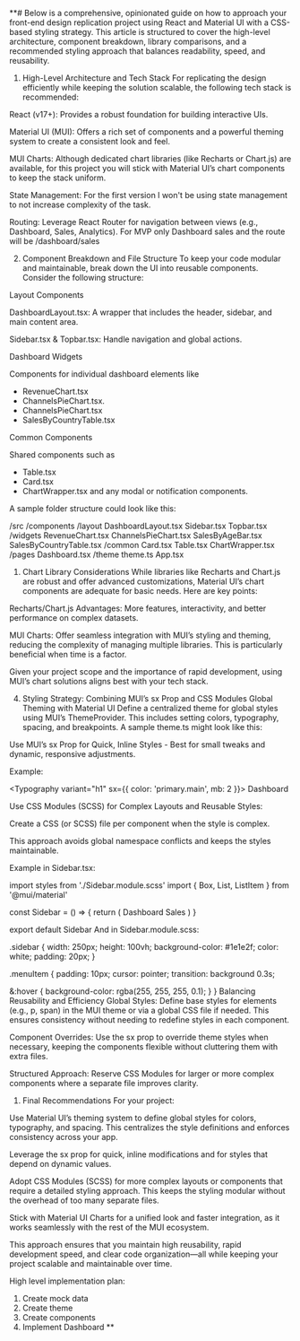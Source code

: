 **# Below is a comprehensive, opinionated guide on how to approach your front-end design replication project using React and Material UI with a CSS-based styling strategy. This article is structured to cover the high-level architecture, component breakdown, library comparisons, and a recommended styling approach that balances readability, speed, and reusability.

1. High-Level Architecture and Tech Stack
   For replicating the design efficiently while keeping the solution scalable, the following tech stack is recommended:

React (v17+): Provides a robust foundation for building interactive UIs.

Material UI (MUI): Offers a rich set of components and a powerful theming system to create a consistent look and feel.

MUI Charts: Although dedicated chart libraries (like Recharts or Chart.js) are available, for this project you will stick with Material UI’s chart components to keep the stack uniform.

State Management: For the first version I won't be using state management to not increase complexity of the task.

Routing: Leverage React Router for navigation between views (e.g., Dashboard, Sales, Analytics). For MVP only Dashboard sales and the route will be /dashboard/sales

2. Component Breakdown and File Structure
   To keep your code modular and maintainable, break down the UI into reusable components. Consider the following structure:

Layout Components

DashboardLayout.tsx: A wrapper that includes the header, sidebar, and main content area.

Sidebar.tsx & Topbar.tsx: Handle navigation and global actions.

Dashboard Widgets

Components for individual dashboard elements like

- RevenueChart.tsx
- ChannelsPieChart.tsx.
- ChannelsPieChart.tsx
- SalesByCountryTable.tsx

Common Components

Shared components such as

- Table.tsx
- Card.tsx
- ChartWrapper.tsx
  and any modal or notification components.

A sample folder structure could look like this:

/src
/components
/layout
DashboardLayout.tsx
Sidebar.tsx
Topbar.tsx
/widgets
RevenueChart.tsx
ChannelsPieChart.tsx
SalesByAgeBar.tsx
SalesByCountryTable.tsx
/common
Card.tsx
Table.tsx
ChartWrapper.tsx
/pages
Dashboard.tsx
/theme
theme.ts
App.tsx

1. Chart Library Considerations
   While libraries like Recharts and Chart.js are robust and offer advanced customizations, Material UI’s chart components are adequate for basic needs. Here are key points:

Recharts/Chart.js Advantages: More features, interactivity, and better performance on complex datasets.

MUI Charts: Offer seamless integration with MUI’s styling and theming, reducing the complexity of managing multiple libraries. This is particularly beneficial when time is a factor.

Given your project scope and the importance of rapid development, using MUI’s chart solutions aligns best with your tech stack.

4. Styling Strategy: Combining MUI’s sx Prop and CSS Modules
   Global Theming with Material UI
   Define a centralized theme for global styles using MUI’s ThemeProvider. This includes setting colors, typography, spacing, and breakpoints. A sample theme.ts might look like this:

Use MUI’s sx Prop for Quick, Inline Styles - Best for small tweaks and dynamic, responsive adjustments.

Example:

<Typography variant="h1" sx={{ color: 'primary.main', mb: 2 }}>
Dashboard
</Typography>

Use CSS Modules (SCSS) for Complex Layouts and Reusable Styles:

Create a CSS (or SCSS) file per component when the style is complex.

This approach avoids global namespace conflicts and keeps the styles maintainable.

Example in Sidebar.tsx:

import styles from './Sidebar.module.scss'
import { Box, List, ListItem } from '@mui/material'

const Sidebar = () => {
return (
<Box className={styles.sidebar}>
<List>
<ListItem className={styles.menuItem}>Dashboard</ListItem>
<ListItem className={styles.menuItem}>Sales</ListItem>
</List>
</Box>
)
}

export default Sidebar
And in Sidebar.module.scss:

.sidebar {
width: 250px;
height: 100vh;
background-color: #1e1e2f;
color: white;
padding: 20px;
}

.menuItem {
padding: 10px;
cursor: pointer;
transition: background 0.3s;

&:hover {
background-color: rgba(255, 255, 255, 0.1);
}
}
Balancing Reusability and Efficiency
Global Styles: Define base styles for elements (e.g., p, span) in the MUI theme or via a global CSS file if needed. This ensures consistency without needing to redefine styles in each component.

Component Overrides: Use the sx prop to override theme styles when necessary, keeping the components flexible without cluttering them with extra files.

Structured Approach: Reserve CSS Modules for larger or more complex components where a separate file improves clarity.

1. Final Recommendations
   For your project:

Use Material UI’s theming system to define global styles for colors, typography, and spacing. This centralizes the style definitions and enforces consistency across your app.

Leverage the sx prop for quick, inline modifications and for styles that depend on dynamic values.

Adopt CSS Modules (SCSS) for more complex layouts or components that require a detailed styling approach. This keeps the styling modular without the overhead of too many separate files.

Stick with Material UI Charts for a unified look and faster integration, as it works seamlessly with the rest of the MUI ecosystem.

This approach ensures that you maintain high reusability, rapid development speed, and clear code organization—all while keeping your project scalable and maintainable over time.

High level implementation plan:

1. Create mock data
2. Create theme
3. Create components
4. Implement Dashboard
**